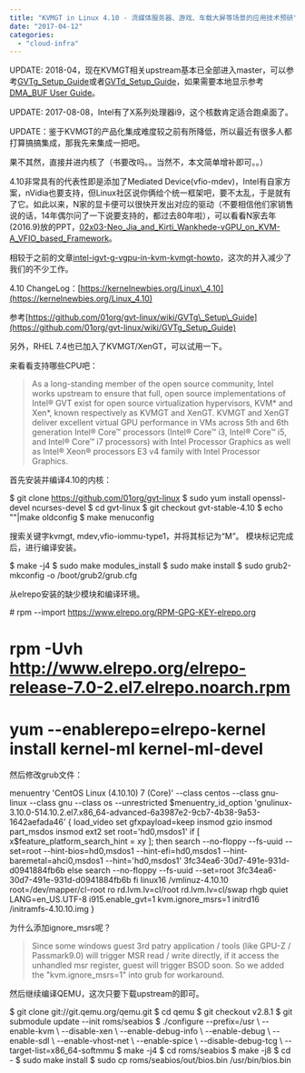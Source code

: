 ```yaml
---
title: "KVMGT in Linux 4.10 - 流媒体服务器、游戏、车载大屏等场景的应用技术预研"
date: "2017-04-12"
categories: 
  - "cloud-infra"
---
```


UPDATE: 2018-04，现在KVMGT相关upstream基本已全部进入master，可以参考[GVTg\_Setup\_Guide](http://GVTg_Setup_Guide)或者[GVTd\_Setup\_Guide](https://github.com/intel/gvt-linux/wiki/GVTd_Setup_Guide)，如果需要本地显示参考[DMA\_BUF User Guide](https://github.com/intel/gvt-linux/wiki/Dma_Buf_User_Guide)。

UPDATE: 2017-08-08，Intel有了X系列处理器i9，这个核数肯定适合跑桌面了。

UPDATE：鉴于KVMGT的产品化集成难度较之前有所降低，所以最近有很多人都打算搞搞集成，那我先来集成一把吧。

果不其然，直接并进内核了（书要改吗。。当然不，本文简单增补即可。。）

4.10非常具有的代表性即是添加了Mediated Device(vfio-mdev)，Intel有自家方案，nVidia也要支持，但Linux社区说你俩给个统一框架吧，要不太乱，于是就有了它。如此以来，N家的显卡便可以很快开发出对应的驱动（不要相信他们家销售说的话，14年偶尔问了一下说要支持的，都过去80年啦），可以看看N家去年(2016.9)放的PPT，[02x03-Neo\_Jia\_and\_Kirti\_Wankhede-vGPU\_on\_KVM-A\_VFIO\_based\_Framework](https://blog.lofyer.org/wp-content/uploads/02x03-Neo_Jia_and_Kirti_Wankhede-vGPU_on_KVM-A_VFIO_based_Framework.pdf)。

相较于之前的文章[intel-igvt-g-vgpu-in-kvm-kvmgt-howto](https://blog.lofyer.org/intel-igvt-g-vgpu-in-kvm-kvmgt-howto/)，这次的并入减少了我们的不少工作。

4.10 ChangeLog：[https://kernelnewbies.org/Linux\_4.10](https://kernelnewbies.org/Linux_4.10)

参考[https://github.com/01org/gvt-linux/wiki/GVTg\_Setup\_Guide](https://github.com/01org/gvt-linux/wiki/GVTg_Setup_Guide)

另外，RHEL 7.4也已加入了KVMGT/XenGT，可以试用一下。

来看看支持哪些CPU吧：

> As a long-standing member of the open source community, Intel works upstream to ensure that full, open source implementations of Intel® GVT exist for open source virtualization hypervisors, KVM\* and Xen\*, known respectively as KVMGT and XenGT. KVMGT and XenGT deliver excellent virtual GPU performance in VMs across 5th and 6th generation Intel® Core™ processors (Intel® Core™ i3, Intel® Core™ i5, and Intel® Core™ i7 processors) with Intel Processor Graphics as well as Intel® Xeon® processors E3 v4 family with Intel Processor Graphics.

首先安装并编译4.10的内核：

$ git clone https://github.com/01org/gvt-linux
$ sudo yum install openssl-devel ncurses-devel
$ cd gvt-linux
$ git checkout gvt-stable-4.10
$ echo ""|make oldconfig
$ make menuconfig

搜索关键字kvmgt, mdev,vfio-iommu-type1，并将其标记为“M”。 模块标记完成后，进行编译安装。

$ make -j4
$ sudo make modules\_install
$ sudo make install
$ sudo grub2-mkconfig -o /boot/grub2/grub.cfg

从elrepo安装的缺少模块和编译环境。

\# rpm --import https://www.elrepo.org/RPM-GPG-KEY-elrepo.org
# rpm -Uvh http://www.elrepo.org/elrepo-release-7.0-2.el7.elrepo.noarch.rpm
# yum --enablerepo=elrepo-kernel install kernel-ml kernel-ml-devel

然后修改grub文件：

menuentry 'CentOS Linux (4.10.10) 7 (Core)' --class centos --class gnu-linux --class gnu --class os --unrestricted $menuentry\_id\_option 'gnulinux-3.10.0-514.10.2.el7.x86\_64-advanced-6a3987e2-9cb7-4b38-9a53-1642aefada46' {
        load\_video
        set gfxpayload=keep
        insmod gzio
        insmod part\_msdos
        insmod ext2
        set root='hd0,msdos1'
        if \[ x$feature\_platform\_search\_hint = xy \]; then
          search --no-floppy --fs-uuid --set=root --hint-bios=hd0,msdos1 --hint-efi=hd0,msdos1 --hint-baremetal=ahci0,msdos1 --hint='hd0,msdos1'  3fc34ea6-30d7-491e-931d-d0941884fb6b
        else
          search --no-floppy --fs-uuid --set=root 3fc34ea6-30d7-491e-931d-d0941884fb6b
        fi
        linux16 /vmlinuz-4.10.10 root=/dev/mapper/cl-root ro rd.lvm.lv=cl/root rd.lvm.lv=cl/swap rhgb quiet LANG=en\_US.UTF-8 i915.enable\_gvt=1 kvm.ignore\_msrs=1
        initrd16 /initramfs-4.10.10.img
}

为什么添加ignore\_msrs呢？

> Since some windows guest 3rd patry application / tools (like GPU-Z / Passmark9.0) will trigger MSR read / write directly, if it access the unhandled msr register, guest will trigger BSOD soon. So we added the "kvm.ignore\_msrs=1" into grub for workaround.

然后继续编译QEMU，这次只要下载upstream的即可。

$ git clone git://git.qemu.org/qemu.git
$ cd qemu
$ git checkout v2.8.1
$ git submodule update --init roms/seabios
$ ./configure --prefix=/usr \\
    --enable-kvm \\
    --disable-xen \\
    --enable-debug-info \\
    --enable-debug \\
    --enable-sdl \\
    --enable-vhost-net \\
    --enable-spice \\
    --disable-debug-tcg \\
    --target-list=x86\_64-softmmu
$ make -j4
$ cd roms/seabios
$ make -j8
$ cd -
$ sudo make install
$ sudo cp roms/seabios/out/bios.bin /usr/bin/bios.bin
